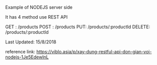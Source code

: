 Example of NODEJS server side

It has 4 method use REST API

GET : /products
POST : /products
PUT: /products/:productId
DELETE: /products/:productId

Last Updated: 15/8/2018

reference link: https://viblo.asia/p/xay-dung-restful-api-don-gian-voi-nodejs-1Je5EdewlnL
